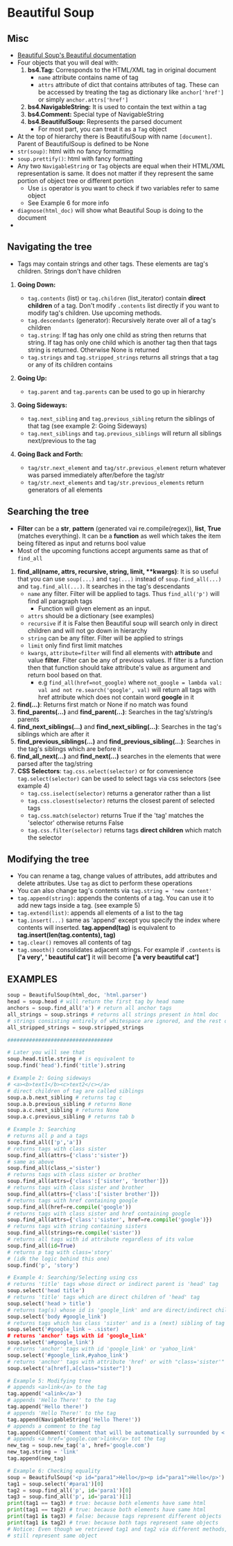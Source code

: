 # Beautiful Soup

## Misc

- [Beautiful Soup's Beautiful documentation](https://www.crummy.com/software/BeautifulSoup/bs4/doc/#a-function)
- Four objects that you will deal with:
  1. **bs4.Tag:** Corresponds to the HTML/XML tag in original document
     - `name` attribute contains name of tag
     - `attrs` attribute of dict that contains attributes of tag. These can be accessed by treating the tag as dictionary like `anchor['href']` or simply `anchor.attrs['href']`
  2. **bs4.NavigableString:** It is used to contain the text within a tag
  3. **bs4.Comment:** Special type of NavigableString
  4. **bs4.BeautifulSoup:** Represents the parsed document
     - For most part, you can treat it as a `Tag` object
- At the top of hierarchy there is BeautifulSoup with name `[document]`. Parent of BeautifulSoup is defined to be None
- `str(soup)`: html with no fancy formatting
- `soup.prettify()`: html with fancy formatting
- Any two `NavigableString` or `Tag` objects are equal when their HTML/XML representation is same. It does not matter if they represent the same portion of object tree or different portion
  - Use `is` operator is you want to check if two variables refer to same object
  - See Example 6 for more info
- `diagnose(html_doc)` will show what Beautiful Soup is doing to the document
-

## Navigating the tree

- Tags may contain strings and other tags. These elements are tag's children. Strings don't have children

1. **Going Down:**

   - `tag.contents` (list) or `tag.children` (list_iterator) contain **direct children** of a tag. Don't modify `.contents` list directly if you want to modify tag's children. Use upcoming methods.
   - `tag.descendants` (generator): Recursively iterate over all of a tag's children
   - `tag.string`: If tag has only one child as string then returns that string. If tag has only one child which is another tag then that tags string is returned. Otherwise None is returned
   - `tag.strings` and `tag.stripped_strings` returns all strings that a tag or any of its children contains

2. **Going Up:**

   - `tag.parent` and `tag.parents` can be used to go up in hierarchy

3. **Going Sideways:**

   - `tag.next_sibling` and `tag.previous_sibling` return the siblings of that tag (see example 2: Going Sideways)
   - `tag.next_siblings` and `tag.previous_siblings` will return all siblings next/previous to the tag

4. **Going Back and Forth:**

   - `tag/str.next_element` and `tag/str.previous_element` return whatever was parsed immediately after/before the tag/str
   - `tag/str.next_elements` and `tag/str.previous_elements` return generators of all elements

## Searching the tree

- **Filter** can be a **str**, **pattern** (generated vai re.compile(regex)), **list**, **True** (matches everything). It can be a **function** as well which takes the item being filtered as input and returns bool value
- Most of the upcoming functions accept arguments same as that of `find_all`

1. **find_all(name, attrs, recursive, string, limit, \*\*kwargs)**: It is so useful that you can use `soup(...)` and `tag(...)` instead of `soup.find_all(...)` and `tag.find_all(...)`. It searches in the tag's descendants
   - `name` any filter. Filter will be applied to tags. Thus `find_all('p')` will find all paragraph tags
     - Function will given element as an input.
   - `attrs` should be a dictionary (see examples)
   - `recursive` if it is False then Beautiful soup will search only in direct children and will not go down in hierarchy
   - `string` can be any filter. Filter will be applied to strings
   - `limit` only find first limit matches
   - `kwargs`, `attribute=filter` will find all elements with **attribute** and value **filter**. Filter can be any of previous values. If filter is a function then that function should take attribute's value as argument and return bool based on that.
     - e.g `find_all(href=not_google)` where `not_google = lambda val: val and not re.search('google', val)` will return all tags with href attribute which does not contain word **google** in it
2. **find(...)**: Returns first match or None if no match was found
3. **find_parents(...)** and **find_parent(...)**: Searches in the tag's/string/s parents
4. **find_next_siblings(...)** and **find_next_sibling(...)**: Searches in the tag's siblings which are after it
5. **find_previous_siblings(...)** and **find_previous_sibling(...)**: Searches in the tag's siblings which are before it
6. **find_all_next(...)** and **find_next(...)** searches in the elements that were parsed after the tag/string
7. **CSS Selectors**: `tag.css.select(selector)` or for convenience `tag.select(selector)` can be used to select tags via css selectors (see example 4)
   - `tag.css.iselect(selector)` returns a generator rather than a list
   - `tag.css.closest(selector)` returns the closest parent of selected tags
   - `tag.css.match(selector)` returns True if the 'tag' matches the 'selector' otherwise returns False
   - `tag.css.filter(selector)` returns tags **direct children** which match the selector

## Modifying the tree

- You can rename a tag, change values of attributes, add attributes and delete attributes. Use `tag` as dict to perform these operations
- You can also change tag's contents via `tag.string = 'new content'`
- `tag.append(string)`: appends the contents of a tag. You can use it to add new tags inside a tag. (see example 5)
- `tag.extend(list)`: appends all elements of a list to the tag
- `tag.insert(...)` same as 'append' except you specify the index where contents will inserted. **tag.append(tag)** is equivalent to **tag.insert(len(tag.contents), tag)**
- `tag.clear()` removes all contents of tag
- `tag.smooth()` consolidates adjacent strings. For example if `.contents` is **['a very', ' beautiful cat']** it will become **['a very beautiful cat']**

## EXAMPLES

```python
soup = BeautifulSoup(html_doc, 'html.parser')
head = soup.head # will return the first tag by head name
anchors = soup.find_all('a') # return all anchor tags
all_strings = soup.strings # returns all strings present in html doc
# strings consisting entirely of whitespace are ignored, and the rest of strings are stripped
all_stripped_strings = soup.stripped_strings

##################################

# Later you will see that
soup.head.title.string # is equivalent to
soup.find('head').find('title').string
```

```python
# Example 2: Going sideways
# <a><b>text1</b><c>text2</c></a>
# direct children of tag are called siblings
soup.a.b.next_sibling # returns tag c
soup.a.b.previous_sibling # returns None
soup.a.c.next_sibling # returns None
soup.a.c.previous_sibling # returns tab b
```

```python
# Example 3: Searching
# returns all p and a tags
soup.find_all(['p','a'])
# returns tags with class sister
soup.find_all(attrs={'class':'sister'})
# same as above
soup.find_all(class_='sister')
# returns tags with class sister or brother
soup.find_all(attrs={'class':['sister', 'brother']})
# returns tags with class sister and brother
soup.find_all(attrs={'class':['sister brother']})
# returns tags with href containing google
soup.find_all(href=re.compile('google'))
# returns tags with class sister and href containing google
soup.find_all(attrs={'class':'sister', href=re.compile('google')})
# returns tags with string containing sisters
soup.find_all(strings=re.compile('sister'))
# returns all tags with id attribute regardless of its value
soup.find_all(id=True)
# returns p tag with class='story'
# (idk the logic behind this one)
soup.find('p', 'story')
```

```python
# Example 4: Searching/Selecting using css
# returns 'title' tags whose direct or indirect parent is 'head' tag
soup.select('head title')
# returns 'title' tags which are direct children of 'head' tag
soup.select('head > title')
# returns tag(s) whose id is 'google_link' and are direct/indirect children of body
soup.select('body #google_link')
# returns tags which has class 'sister' and is a (next) sibling of tag with id 'google_link'
soup.select('#google_link ~ .sister)
# returns 'anchor' tags with id 'google_link'
soup.select('a#google_link')
# returns 'anchor' tags with id 'google_link' or 'yahoo_link'
soup.select('#google_link,#yahoo_link')
# returns 'anchor' tags with attribute 'href' or with "class='sister'"
soup.select('a[href],a[class="sister"]')
```

```python
# Example 5: Modifying tree
# appends <a>link</a> to the tag
tag.append('<alink</a>')
# appends 'Hello There!' to the tag
tag.append('Hello there!')
# appends 'Hello There!' to the tag
tag.append(NavigableString('Hello There!'))
# appends a comment to the tag
tag.append(Comment('Comment that will be automatically surrounded by <!-- --')
# appends <a href='google.com'>link</a> tot the tag
new_tag = soup.new_tag('a', href='google.com')
new_tag.string = 'link'
tag.append(new_tag)
```

```python
# Example 6: Checking equality
soup = BeautifulSoup('<p id="para1">Hello</p><p id="para1">Hello</p>')
tag1 = soup.select('#para1')[0]
tag2 = soup.find_all('p', id='para1')[0]
tag3 = soup.find_all('p', id='para1')[1]
print(tag1 == tag3) # true: because both elements have same html
print(tag1 == tag2) # true: because both elements have same html
print(tag1 is tag3) # false: because tags represent different objects
print(tag1 is tag2) # true: because both tags represent same objects
# Notice: Even though we retrieved tag1 and tag2 via different methods, they
# still represent same object
```
